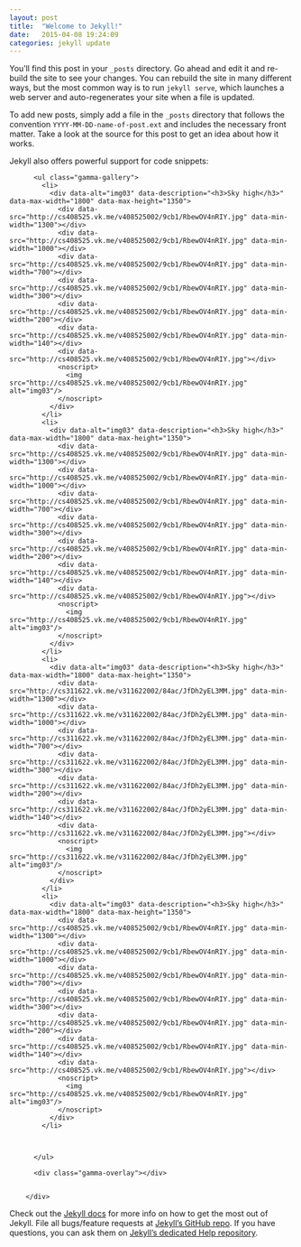 ```yaml
---
layout: post
title:  "Welcome to Jekyll!"
date:   2015-04-08 19:24:09
categories: jekyll update
---
```

You’ll find this post in your `_posts` directory. Go ahead and edit it and re-build the site to see your changes. You can rebuild the site in many different ways, but the most common way is to run `jekyll serve`, which launches a web server and auto-regenerates your site when a file is updated.

To add new posts, simply add a file in the `_posts` directory that follows the convention `YYYY-MM-DD-name-of-post.ext` and includes the necessary front matter. Take a look at the source for this post to get an idea about how it works.

Jekyll also offers powerful support for code snippets:

<div class="gamma-container gamma-loading" id="gamma-container">

          <ul class="gamma-gallery">
            <li>
              <div data-alt="img03" data-description="<h3>Sky high</h3>" data-max-width="1800" data-max-height="1350">
                <div data-src="http://cs408525.vk.me/v408525002/9cb1/RbewOV4nRIY.jpg" data-min-width="1300"></div>
                <div data-src="http://cs408525.vk.me/v408525002/9cb1/RbewOV4nRIY.jpg" data-min-width="1000"></div>
                <div data-src="http://cs408525.vk.me/v408525002/9cb1/RbewOV4nRIY.jpg" data-min-width="700"></div>
                <div data-src="http://cs408525.vk.me/v408525002/9cb1/RbewOV4nRIY.jpg" data-min-width="300"></div>
                <div data-src="http://cs408525.vk.me/v408525002/9cb1/RbewOV4nRIY.jpg" data-min-width="200"></div>
                <div data-src="http://cs408525.vk.me/v408525002/9cb1/RbewOV4nRIY.jpg" data-min-width="140"></div>
                <div data-src="http://cs408525.vk.me/v408525002/9cb1/RbewOV4nRIY.jpg"></div>
                <noscript>
                  <img src="http://cs408525.vk.me/v408525002/9cb1/RbewOV4nRIY.jpg" alt="img03"/>
                </noscript>
              </div>
            </li>
            <li>
              <div data-alt="img03" data-description="<h3>Sky high</h3>" data-max-width="1800" data-max-height="1350">
                <div data-src="http://cs408525.vk.me/v408525002/9cb1/RbewOV4nRIY.jpg" data-min-width="1300"></div>
                <div data-src="http://cs408525.vk.me/v408525002/9cb1/RbewOV4nRIY.jpg" data-min-width="1000"></div>
                <div data-src="http://cs408525.vk.me/v408525002/9cb1/RbewOV4nRIY.jpg" data-min-width="700"></div>
                <div data-src="http://cs408525.vk.me/v408525002/9cb1/RbewOV4nRIY.jpg" data-min-width="300"></div>
                <div data-src="http://cs408525.vk.me/v408525002/9cb1/RbewOV4nRIY.jpg" data-min-width="200"></div>
                <div data-src="http://cs408525.vk.me/v408525002/9cb1/RbewOV4nRIY.jpg" data-min-width="140"></div>
                <div data-src="http://cs408525.vk.me/v408525002/9cb1/RbewOV4nRIY.jpg"></div>
                <noscript>
                  <img src="http://cs408525.vk.me/v408525002/9cb1/RbewOV4nRIY.jpg" alt="img03"/>
                </noscript>
              </div>
            </li>
            <li>
              <div data-alt="img03" data-description="<h3>Sky high</h3>" data-max-width="1800" data-max-height="1350">
                <div data-src="http://cs311622.vk.me/v311622002/84ac/JfDh2yEL3MM.jpg" data-min-width="1300"></div>
                <div data-src="http://cs311622.vk.me/v311622002/84ac/JfDh2yEL3MM.jpg" data-min-width="1000"></div>
                <div data-src="http://cs311622.vk.me/v311622002/84ac/JfDh2yEL3MM.jpg" data-min-width="700"></div>
                <div data-src="http://cs311622.vk.me/v311622002/84ac/JfDh2yEL3MM.jpg" data-min-width="300"></div>
                <div data-src="http://cs311622.vk.me/v311622002/84ac/JfDh2yEL3MM.jpg" data-min-width="200"></div>
                <div data-src="http://cs311622.vk.me/v311622002/84ac/JfDh2yEL3MM.jpg" data-min-width="140"></div>
                <div data-src="http://cs311622.vk.me/v311622002/84ac/JfDh2yEL3MM.jpg"></div>
                <noscript>
                  <img src="http://cs311622.vk.me/v311622002/84ac/JfDh2yEL3MM.jpg" alt="img03"/>
                </noscript>
              </div>
            </li>
            <li>
              <div data-alt="img03" data-description="<h3>Sky high</h3>" data-max-width="1800" data-max-height="1350">
                <div data-src="http://cs408525.vk.me/v408525002/9cb1/RbewOV4nRIY.jpg" data-min-width="1300"></div>
                <div data-src="http://cs408525.vk.me/v408525002/9cb1/RbewOV4nRIY.jpg" data-min-width="1000"></div>
                <div data-src="http://cs408525.vk.me/v408525002/9cb1/RbewOV4nRIY.jpg" data-min-width="700"></div>
                <div data-src="http://cs408525.vk.me/v408525002/9cb1/RbewOV4nRIY.jpg" data-min-width="300"></div>
                <div data-src="http://cs408525.vk.me/v408525002/9cb1/RbewOV4nRIY.jpg" data-min-width="200"></div>
                <div data-src="http://cs408525.vk.me/v408525002/9cb1/RbewOV4nRIY.jpg" data-min-width="140"></div>
                <div data-src="http://cs408525.vk.me/v408525002/9cb1/RbewOV4nRIY.jpg"></div>
                <noscript>
                  <img src="http://cs408525.vk.me/v408525002/9cb1/RbewOV4nRIY.jpg" alt="img03"/>
                </noscript>
              </div>
            </li>

          

          </ul>

          <div class="gamma-overlay"></div>


        </div>
</div>

Check out the [Jekyll docs][jekyll] for more info on how to get the most out of Jekyll. File all bugs/feature requests at [Jekyll’s GitHub repo][jekyll-gh]. If you have questions, you can ask them on [Jekyll’s dedicated Help repository][jekyll-help].

[jekyll]:      http://jekyllrb.com
[jekyll-gh]:   https://github.com/jekyll/jekyll
[jekyll-help]: https://github.com/jekyll/jekyll-help
